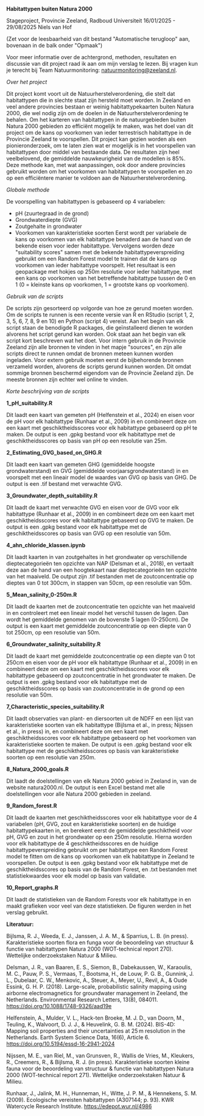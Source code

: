 **Habitattypen buiten Natura 2000**

Stageproject, Provincie Zeeland, Radboud Universiteit
16/01/2025 - 29/08/2025
Niels van Hof

(Zet voor de leesbaarheid van dit bestand "Automatische terugloop" aan, bovenaan in de balk onder "Opmaak")

Voor meer informatie over de achtergrond, methoden, resultaten en discussie van dit project raad ik aan om mijn verslag te lezen. Bij vragen kun je terecht bij Team Natuurmonitoring: natuurmonitoring@zeeland.nl.

*Over het project*

Dit project komt voort uit de Natuurherstelverordening, die stelt dat habitattypen die in slechte staat zijn hersteld moet worden. In Zeeland en veel andere provincies bestaan er weinig habitattypekaarten buiten Natura 2000, die wel nodig zijn om de doelen in de Natuurherstelverordening te behalen. Om het karteren van habitattypen in de natuurgebieden buiten Natura 2000 gebieden zo efficiënt mogelijk te maken, was het doel van dit project om de kans op voorkomen van ieder terrestrisch habitattype in de Provincie Zeeland te voorspellen. Dit project kan gezien worden als een pionieronderzoek, om te laten zien wat er mogelijk is in het voorspellen van habitattypen door middel van bestaande data. De resultaten zijn heel veelbelovend, de gemiddelde nauwkeurigheid van de modellen is 85%. Deze methode kan, met wat aanpassingen, ook door andere provincies gebruikt worden om het voorkomen van habitattypen te voorspellen en zo op een efficiëntere manier te voldoen aan de Natuurherstelverordening.

*Globale methode*

De voorspelling van habitattypen is gebaseerd op 4 variabelen:
- pH (zuurtegraad in de grond)
- Grondwaterdiepte (GVG)
- Zoutgehalte in grondwater
- Voorkomen van karakteristieke soorten
Eerst wordt per variabele de kans op voorkomen van elk habitattype benaderd aan de hand van de bekende eisen voor ieder habitattype. Vervolgens worden deze "suitability scores" samen met de bekende habitattypeverspreiding gebruikt om een Random Forest model te trainen dat de kans op voorkomen van ieder habitattype voorspelt. Het resultaat is een geopackage met hokjes op 250m resolutie voor ieder habitattype, met een kans op voorkomen van het betreffende habitattype tussen de 0 en 1 (0 = kleinste kans op voorkomen, 1 = grootste kans op voorkomen).

*Gebruik van de scripts*

De scripts zijn gesorteerd op volgorde van hoe ze gerund moeten worden. Om de scripts te runnen is een recente versie van R en RStudio (script 1, 2, 3, 5, 6, 7, 8, 9 en 10) en Python (script 4) vereist. Aan het begin van elk script staan de benodigde R packages, die geïnstalleerd dienen te worden alvorens het script gerund kan worden. Ook staat aan het begin van elk script kort beschreven wat het doet. Voor intern gebruik in de Provincie Zeeland zijn alle bronnen te vinden in het mapje "sources", en zijn alle scripts direct te runnen omdat de bronnen meteen kunnen worden ingeladen. Voor extern gebruik moeten eerst de bijbehorende bronnen verzameld worden, alvorens de scripts gerund kunnen worden. Dit omdat sommige bronnen beschermd eigendom van de Provincie Zeeland zijn. De meeste bronnen zijn echter wel online te vinden.

*Korte beschrijving van de scripts*

**1_pH_suitability.R**

Dit laadt een kaart van gemeten pH (Helfenstein et al., 2024) en eisen voor de pH voor elk habitattype (Runhaar et al., 2009) in en combineert deze om een kaart met geschiktheidsscores voor elk habitattype gebaseerd op pH te maken. De output is een .gpkg bestand voor elk habitattype met de geschiktheidsscores op basis van pH op een resolutie van 25m.

**2_Estimating_GVG_based_on_GHG.R**

Dit laadt een kaart van gemeten GHG (gemiddelde hoogste grondwaterstand) en GVG (gemiddelde voorjaarsgrondwaterstand) in en voorspelt met een lineair model de waardes van GVG op basis van GHG. De output is een .tif bestand met verwachte GVG.

**3_Groundwater_depth_suitability.R**

Dit laadt de kaart met verwachte GVG en eisen voor de GVG voor elk habitattype (Runhaar et al., 2009) in en combineert deze om een kaart met geschiktheidsscores voor elk habitattype gebaseerd op GVG te maken. De output is een .gpkg bestand voor elk habitattype met de geschiktheidsscores op basis van GVG op een resolutie van 50m.

**4_ahn_chloride_klassen.ipynb**

Dit laadt kaarten in van zoutgehaltes in het grondwater op verschillende dieptecategorieën ten opzichte van NAP (Delsman et al., 2018), en vertaalt deze aan de hand van een hoogtekaart naar dieptecategorieën ten opzichte van het maaiveld. De output zijn .tif bestanden met de zoutconcentratie op dieptes van 0 tot 300cm, in stappen van 50cm, op een resolutie van 50m.

**5_Mean_salinity_0-250m.R**

Dit laadt de kaarten met de zoutconcentratie ten opzichte van het maaiveld in en controleert met een lineair model het verschil tussen de lagen. Dan wordt het gemiddelde genomen van de bovenste 5 lagen (0-250cm). De output is een kaart met gemiddelde zoutconcentratie op een diepte van 0 tot 250cm, op een resolutie van 50m.

**6_Groundwater_salinity_suitability.R**

Dit laadt de kaart met gemiddelde zoutconcentratie op een diepte van 0 tot 250cm en eisen voor de pH voor elk habitattype (Runhaar et al., 2009) in en combineert deze om een kaart met geschiktheidsscores voor elk habitattype gebaseerd op zoutconcentratie in het grondwater te maken. De output is een .gpkg bestand voor elk habitattype met de geschiktheidsscores op basis van zoutconcentratie in de grond op een resolutie van 50m.

**7_Characteristic_species_suitability.R**

Dit laadt observaties van plant- en diersoorten uit de NDFF en een lijst van karakteristieke soorten van elk habitattype (Bijlsma et al., in press; Nijssen et al., in press) in, en combineert deze om een kaart met geschiktheidsscores voor elk habitattype gebaseerd op het voorkomen van karakteristieke soorten te maken. De output is een .gpkg bestand voor elk habitattype met de geschiktheidsscores op basis van karakteristieke soorten op een resolutie van 250m.

**8_Natura_2000_goals.R**

Dit laadt de doelstellingen van elk Natura 2000 gebied in Zeeland in, van de website natura2000.nl. De output is een Excel bestand met alle doelstellingen voor alle Natura 2000 gebieden in zeeland.

**9_Random_forest.R**

Dit laadt de kaarten met geschiktheidsscores voor elk habitattype voor de 4 variabelen (pH, GVG, zout en karakteristieke soorten) en de huidige habitattypekaarten in, en berekent eerst de gemiddelde geschiktheid voor pH, GVG en zout in het grondwater op een 250m resolutie. Hierna worden voor elk habitattype de 4 geschiktheidsscores en de huidige habitattypeverspreiding gebruikt om per habitattype een Random Forest model te fitten om de kans op voorkomen van elk habitattype in Zeeland te voorspellen. De output is een .gpkg bestand voor elk habitattype met de geschiktheidsscores op basis van de Random Forest, en .txt bestanden met statistiekwaardes voor elk model op basis van validatie.

**10_Report_graphs.R**

Dit laadt de statistieken van de Random Forests voor elk habitattype in en maakt grafieken voor veel van deze statistieken. De figuren werden in het verslag gebruikt.

**Literatuur:**

Bijlsma, R. J., Weeda, E. J., Janssen, J. A. M., & Sparrius, L. B. (in press). Karakteristieke soorten flora en funga voor de beoordeling van structuur & functie van habitattypen Natura 2000 (WOT-technical report 270). Wettelijke onderzoekstaken Natuur & Milieu.

Delsman, J. R., van Baaren, E. S., Siemon, B., Dabekaussen, W., Karaoulis, M. C., Pauw, P. S., Vermaas, T., Bootsma, H., de Louw, P. G. B., Gunnink, J. L., Dubelaar, C. W., Menkovic, A., Steuer, A., Meyer, U., Revil, A., & Oude Essink, G. H. P. (2018). Large-scale, probabilistic salinity mapping using airborne electromagnetics for groundwater management in Zeeland, the Netherlands. Environmental Research Letters, 13(8), 084011. https://doi.org/10.1088/1748-9326/aad19e

Helfenstein, A., Mulder, V. L., Hack-ten Broeke, M. J. D., van Doorn, M., Teuling, K., Walvoort, D. J. J., & Heuvelink, G. B. M. (2024). BIS-4D: Mapping soil properties and their uncertainties at 25&thinsp;m resolution in the Netherlands. Earth System Science Data, 16(6), Article 6. https://doi.org/10.5194/essd-16-2941-2024

Nijssen, M. E., van Riel, M., van Grunsven, R., Wallis de Vries, M., Kleukers, R., Creemers, R., & Bijlsma, R. J. (in press). Karakteristieke soorten kleine fauna voor de beoordeling van structuur & functie van habitattypen Natura 2000 (WOT-technical report 271). Wettelijke onderzoekstaken Natuur & Milieu.

Runhaar, J., Jalink, M. H., Hunneman, H., Witte, J. P. M., & Hennekens, S. M. (2009). Ecologische vereisten habitattypen (A307144; p. 93). KWR Watercycle Research Institute. https://edepot.wur.nl/4986




